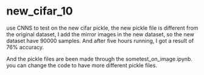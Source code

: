 # new_cifar_10
use CNNS to test on the new cifar pickle, the new pickle file is different from the 
original dataset, I add the mirror images in the new dataset, so the new dataset have
90000 samples. And after five hours running, I got a result of 76% accuracy.

And the pickle files are been made through the sometest_on_image.ipynb. you can change the 
code to have more different pickle files.
